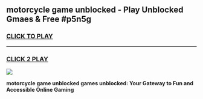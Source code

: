 
## motorcycle game unblocked - Play Unblocked Gmaes & Free #p5n5g
<h3>
<a href="https://premium.freeplayer.one?title=motorcycle_game_unblocked&ref=01M">CLICK TO PLAY</a></h3>
<hr>

<h3>
<a href="https://premium.freeplayer.one?title=motorcycle_game_unblocked&ref=01M">CLICK 2 PLAY</a>
  
</h3>

<a href="https://premium.freeplayer.one?title=motorcycle_game_unblocked&ref=01M"><img src="https://clearcache.store/games.png"></a>


**motorcycle game unblocked games unblocked: Your Gateway to Fun and Accessible Online Gaming**
